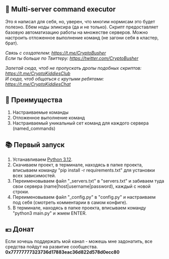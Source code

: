## 🚀 Multi-server command executor
Это я написал для себя, но, уверен, что многим нормисам это будет полезно. Ебем ноды эликсира (да и не только). Скрипт предоставляет базовую автоматизацию работы на множестве серверов. Можно настроить отложенное выполнение команд (не загони себя в кластер, брат).

<i>Связь с создателем: https://t.me/CryptoBusher</i> <br>
<i>Если ты больше по Твиттеру: https://twitter.com/CryptoBusher</i> <br>

<i>Залетай сюда, чтоб не пропускать дропы подобных скриптов: https://t.me/CryptoKiddiesClub</i> <br>
<i>И сюда, чтоб общаться с крутыми ребятами: https://t.me/CryptoKiddiesChat</i> <br>

## 🤔 Преимущества
1. Настраиваемые команды
2. Отложенное выполнение команд
3. Настраиваемый уникальный сет команд для каждого сервера (named_commands)

## 📚 Первый запуск
1. Устанавливаем [Python 3.12](https://www.python.org/downloads/).
2. Скачиваем проект, в терминале, находясь в папке проекта, вписываем команду "pip install -r requirements.txt" для установки всех зависимостей.
3. Переименовываем файл "_servers.txt" в "servers.txt" и забиваем туда свои сервера (name|host|username|password), каждый с новой строки.
4. Переименовываем файл "_config.py" в "config.py" и настраиваем под себя (смотреть комментарии в самом конфиге).
5. В терминале, находясь в папке проекта, вписываем команду "python3 main.py" и жмем ENTER.

## 💴 Донат
Если хочешь поддержать мой канал - можешь мне задонатить, все средства пойдут на развитие сообщества.
<b>0x77777777323736d17883eac36d822d578d0ecc80<b>
